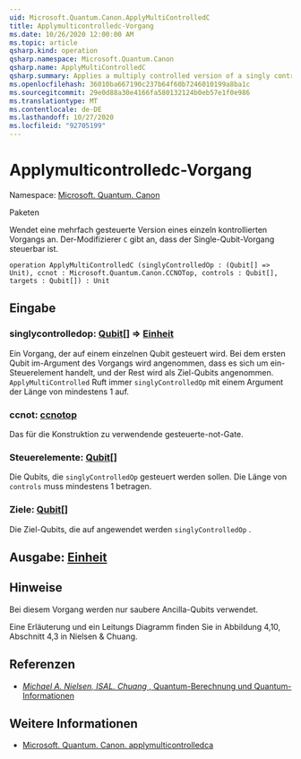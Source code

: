 ```yaml
---
uid: Microsoft.Quantum.Canon.ApplyMultiControlledC
title: Applymulticontrolledc-Vorgang
ms.date: 10/26/2020 12:00:00 AM
ms.topic: article
qsharp.kind: operation
qsharp.namespace: Microsoft.Quantum.Canon
qsharp.name: ApplyMultiControlledC
qsharp.summary: Applies a multiply controlled version of a singly controlled operation. The modifier `C` indicates that the single-qubit operation is controllable.
ms.openlocfilehash: 36010ba667190c237b64f60b7246010199a8ba1c
ms.sourcegitcommit: 29e0d88a30e4166fa580132124b0eb57e1f0e986
ms.translationtype: MT
ms.contentlocale: de-DE
ms.lasthandoff: 10/27/2020
ms.locfileid: "92705199"
---
```

# <a name="applymulticontrolledc-operation"></a>Applymulticontrolledc-Vorgang

Namespace: [Microsoft. Quantum. Canon](xref:Microsoft.Quantum.Canon)

Paketen [](https://nuget.org/packages/)


Wendet eine mehrfach gesteuerte Version eines einzeln kontrollierten Vorgangs an.
Der-Modifizierer `C` gibt an, dass der Single-Qubit-Vorgang steuerbar ist.

```qsharp
operation ApplyMultiControlledC (singlyControlledOp : (Qubit[] => Unit), ccnot : Microsoft.Quantum.Canon.CCNOTop, controls : Qubit[], targets : Qubit[]) : Unit
```


## <a name="input"></a>Eingabe

### <a name="singlycontrolledop--qubit--unit"></a>singlycontrolledop: [Qubit](xref:microsoft.quantum.lang-ref.qubit)[] => [Einheit](xref:microsoft.quantum.lang-ref.unit) 

Ein Vorgang, der auf einem einzelnen Qubit gesteuert wird.
Bei dem ersten Qubit im-Argument des Vorgangs wird angenommen, dass es sich um ein-Steuerelement handelt, und der Rest wird als Ziel-Qubits angenommen.
`ApplyMultiControlled` Ruft immer `singlyControlledOp` mit einem Argument der Länge von mindestens 1 auf.


### <a name="ccnot--ccnotop"></a>ccnot: [ccnotop](xref:Microsoft.Quantum.Canon.CCNOTop)

Das für die Konstruktion zu verwendende gesteuerte-not-Gate.


### <a name="controls--qubit"></a>Steuerelemente: [Qubit](xref:microsoft.quantum.lang-ref.qubit)[]

Die Qubits, die `singlyControlledOp` gesteuert werden sollen.
Die Länge von `controls` muss mindestens 1 betragen.


### <a name="targets--qubit"></a>Ziele: [Qubit](xref:microsoft.quantum.lang-ref.qubit)[]

Die Ziel-Qubits, die auf angewendet werden `singlyControlledOp` .



## <a name="output--unit"></a>Ausgabe: [Einheit](xref:microsoft.quantum.lang-ref.unit)



## <a name="remarks"></a>Hinweise

Bei diesem Vorgang werden nur saubere Ancilla-Qubits verwendet.

Eine Erläuterung und ein Leitungs Diagramm finden Sie in Abbildung 4,10, Abschnitt 4,3 in Nielsen & Chuang.

## <a name="references"></a>Referenzen

- [*Michael A. Nielsen, ISAL. Chuang* , Quantum-Berechnung und Quantum-Informationen](http://doi.org/10.1017/CBO9780511976667)

## <a name="see-also"></a>Weitere Informationen

- [Microsoft. Quantum. Canon. applymulticontrolledca](xref:Microsoft.Quantum.Canon.ApplyMultiControlledCA)